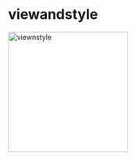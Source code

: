 # viewandstyle

<img width="245" alt="viewnstyle" src="https://user-images.githubusercontent.com/110017214/215689197-ddd5aa98-0800-4130-b1ad-01ad50957bd6.png">
